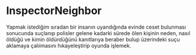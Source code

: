 # InspectorNeighbor

Yapmak istediğim sıradan bir insanın uyandığında evinde ceset bulunması sonucunda suçlanıp polisler gelene kadarki sürede ölen kişinin neden, nasıl öldüğü ve kimin öldürdüğünü kanıtlarıya beraber bulup üzerindeki suçu aklamaya çalıimasını hıkayeleştirip oyunda işlemek.
